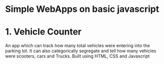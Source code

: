 # Simple WebApps on basic javascript

# 1. Vehicle Counter
An app which can track how many total vehicles were entering into the parking lot. It can also categorically segregate and tell how many vehicles were scooters, cars and Trucks. Built using HTML, CSS and Javascript
